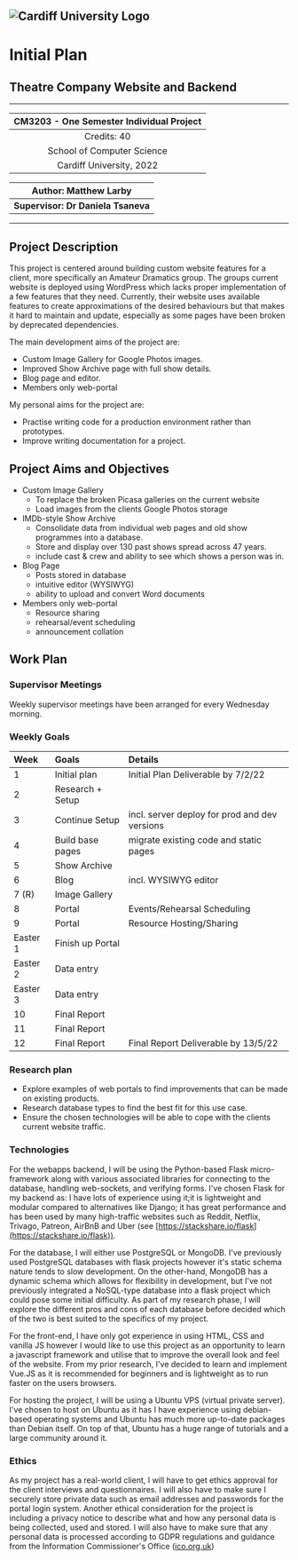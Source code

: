 ![Cardiff University Logo](https://tinyurl.com/CardiffUniLogo)
---
# Initial Plan
## Theatre Company Website and Backend

--- 

| CM3203 - One Semester Individual Project |
|:----------------------------------------:|
|               Credits: 40                |
|        School of Computer Science        |
|         Cardiff University, 2022         |

|       Author: Matthew Larby        |
|:----------------------------------:|
| **Supervisor: Dr Daniela Tsaneva** |

---

## Project Description
This project is centered around building custom website features for a client, 
more specifically an Amateur Dramatics group. The groups current website is 
deployed using WordPress which lacks proper implementation of a few features 
that they need. Currently, their website uses available features to create 
approximations of the desired behaviours but that makes it hard to maintain and 
update, especially as some pages have been broken by deprecated dependencies.

The main development aims of the project are:
- Custom Image Gallery for Google Photos images.
- Improved Show Archive page with full show details.
- Blog page and editor.
- Members only web-portal

My personal aims for the project are:
- Practise writing code for a production environment rather than prototypes.
- Improve writing documentation for a project.

## Project Aims and Objectives

- Custom Image Gallery
	- To replace the broken Picasa galleries on the current website
	- Load images from the clients Google Photos storage
- IMDb-style Show Archive
    - Consolidate data from individual web pages and old show programmes into a 
  database.
    - Store and display over 130 past shows spread across 47 years.
    - include cast & crew and ability to see which shows a person was in.
- Blog Page
	- Posts stored in database
	- intuitive editor (WYSIWYG)
	- ability to upload and convert Word documents
- Members only web-portal
	- Resource sharing
	- rehearsal/event scheduling
	- announcement collation


## Work Plan

### Supervisor Meetings
Weekly supervisor meetings have been arranged for every Wednesday morning.

### Weekly Goals
| Week     | Goals            | Details                                       |
|:---------|:-----------------|:----------------------------------------------|
| 1        | Initial plan     | Initial Plan Deliverable by 7/2/22            |
| 2        | Research + Setup |                                               |
| 3        | Continue Setup   | incl. server deploy for prod and dev versions |
| 4        | Build base pages | migrate existing code and static pages        |
| 5        | Show Archive     |                                               |
| 6        | Blog             | incl. WYSIWYG editor                          |
| 7 (R)    | Image Gallery    |                                               |
| 8        | Portal           | Events/Rehearsal Scheduling                   |
| 9        | Portal           | Resource Hosting/Sharing                      |
| Easter 1 | Finish up Portal |                                               |
| Easter 2 | Data entry       |                                               |
| Easter 3 | Data entry       |                                               |
| 10       | Final Report     |                                               |
| 11       | Final Report     |                                               |
| 12       | Final Report     | Final Report Deliverable by 13/5/22           |

### Research plan

- Explore examples of web portals to find improvements that can be made on 
existing products.
- Research database types to find the best fit for this use case.
- Ensure the chosen technologies will be able to cope with the clients current 
website traffic.

### Technologies
For the webapps backend, I will be using the Python-based Flask micro-framework 
along with various associated libraries for connecting to the database, 
handling web-sockets, and verifying forms. I've chosen Flask for my backend as: 
I have lots of experience using it;it is lightweight and modular compared to 
alternatives like Django; it has great performance and has been used by many 
high-traffic websites such as Reddit, Netflix, Trivago, Patreon, AirBnB and 
Uber (see [https://stackshare.io/flask](https://stackshare.io/flask)).

For the database, I will either use PostgreSQL or MongoDB. I've previously used 
PostgreSQL databases with flask projects however it's static schema nature tends
to slow development. On the other-hand, MongoDB has a dynamic schema which allows
for flexibility in development, but I've not previously integrated a NoSQL-type 
database into a flask project which could pose some initial difficulty. As part 
of my research phase, I will explore the different pros and cons of each 
database before decided which of the two is best suited to the specifics of my 
project.

For the front-end, I have only got experience in using HTML, CSS and vanilla JS 
however I would like to use this project as an opportunity to learn a javascript
framework and utilise that to improve the overall look and feel of the website. 
From my prior research, I've decided to learn and implement Vue.JS as it is 
recommended for beginners and is lightweight as to run faster on the users 
browsers.

For hosting the project, I will be using a Ubuntu VPS (virtual private server). 
I've chosen to host on Ubuntu as it has I have experience using debian-based 
operating systems and Ubuntu has much more up-to-date packages than Debian 
itself. On top of that, Ubuntu has a huge range of tutorials and a large 
community around it. 


### Ethics
As my project has a real-world client, I will have to get ethics approval for 
the client interviews and questionnaires. I will also have to make sure I 
securely store private data such as email addresses and passwords for the portal
login system.
Another ethical consideration for the project is including a privacy notice to 
describe what and how any personal data is being collected, used and stored. 
I will also have to make sure that any personal data is processed according 
to GDPR regulations and guidance from the Information Commissioner's Office
([ico.org.uk](https://ico.org.uk))